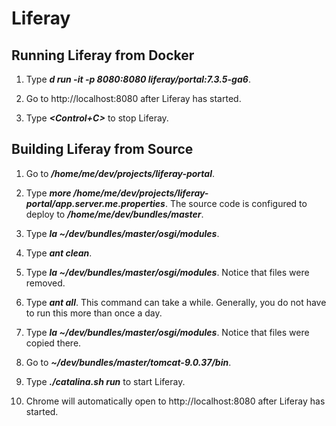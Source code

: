 # Liferay

## Running Liferay from Docker

1. Type ***d run -it -p 8080:8080 liferay/portal:7.3.5-ga6***.

1. Go to http://localhost:8080 after Liferay has started.

1. Type ***<Control+C>*** to stop Liferay.

## Building Liferay from Source

1. Go to ***/home/me/dev/projects/liferay-portal***.

1. Type ***more /home/me/dev/projects/liferay-portal/app.server.me.properties***. The source code is configured to deploy to ***/home/me/dev/bundles/master***.

1. Type ***la ~/dev/bundles/master/osgi/modules***.

1. Type ***ant clean***.

1. Type ***la ~/dev/bundles/master/osgi/modules***. Notice that files were removed.

1. Type ***ant all***. This command can take a while. Generally, you do not have to run this more than once a day.

1. Type ***la ~/dev/bundles/master/osgi/modules***. Notice that files were copied there.

1. Go to ***~/dev/bundles/master/tomcat-9.0.37/bin***.

1. Type ***./catalina.sh run*** to start Liferay.

1. Chrome will automatically open to http://localhost:8080 after Liferay has started.